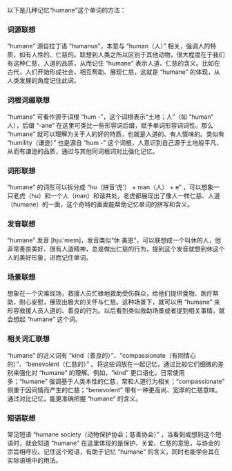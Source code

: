 以下是几种记忆“humane”这个单词的方法：

### 词源联想
“humane” 源自拉丁语 “humanus”，本意与 “human（人）” 相关，强调人的特质，如有人性的、仁慈的。联想到人类之所以区别于其他动物，很大程度在于我们有这种仁慈、人道的品质，从而记住 “humane” 表示人道、仁慈的含义。比如在古代，人们开始形成社会，相互帮助、展现仁慈，这就是 “humane” 的体现，从人类发展的角度记住此词。

### 词根词缀联想
“humane” 可看作源于词根 “hum -”，这个词根表示“土地；人”（如 “human” 人），后缀 “-ane” 在这里可类比一些形容词后缀，赋予单词形容词词性。那么 “humane” 就可以理解为关于人的好的特质，也就是人道的、有人情味的。类似有 “humility（谦逊）” 也是源自 “hum -” 这个词根，人意识到自己源于土地般平凡，从而有谦逊的品质，通过与其他同词根词对比强化记忆。

### 词形联想
“humane” 的词形可以拆分成 “hu（拼音‘虎’） + man（人） + e”  ，可以想象一只老虎（hu）和一个人（man）和谐共处，老虎都展现出了像人一样仁慈、人道（humane）的一面，这个奇特的画面能帮助记忆单词的拼写和含义。

### 发音联想
“humane” 发音 [hjuːˈmeɪn]，发音类似“休 美恩”，可以联想成一个叫休的人，他非常善良美好、很有人道精神，总是做出仁慈的行为，提到这个发音就想到休这个人的美好形象，进而记住单词。

### 场景联想
想象在一个灾难现场，救援人员忙碌地救助受伤群众，给他们提供食物、医疗帮助，耐心安慰，展现出极大的关怀与仁慈。这种场景下，就可以用 “humane” 来形容救援人员人道的、善良的行为。以后看到类似救助场景或者提到相关事情，就会想起 “humane” 这个词。

### 相关词汇联想
“humane” 的近义词有 “kind（善良的）”、“compassionate（有同情心的）”、“benevolent（仁慈的）” 。将这些词放在一起记忆，通过比较它们细微的差别来强化对 “humane” 的理解。例如，“kind” 更口语化，日常使用多；“humane” 强调基于人类本性的仁慈，常和人道行为相关；“compassionate” 侧重于因同情而产生的仁慈；“benevolent” 带有一种更高尚、宽厚的仁慈意味。通过对比记忆，能更准确把握 “humane” 的含义。

### 短语联想
常见短语 “humane society（动物保护协会；慈善协会）” ，当看到或想到这个短语时，就会知道 “humane” 在这里体现的是保护、关爱、仁慈的意思，与协会的宗旨相呼应。记住这个短语，有助于记忆 “humane” 的含义，同时也能学会其在实际语境中的用法。 